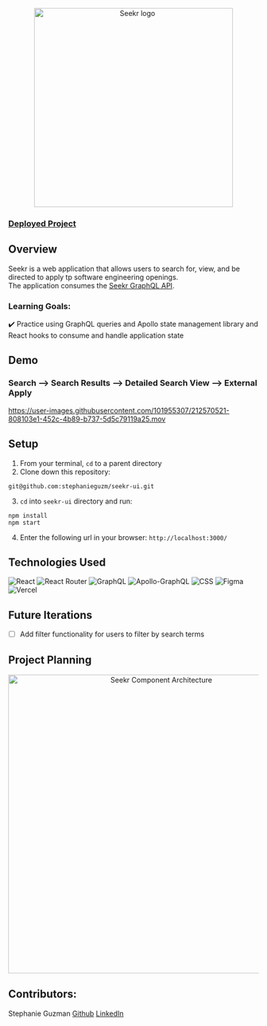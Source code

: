 <p align="center">
<img width='400' alt='Seekr logo' src='https://user-images.githubusercontent.com/101955307/212570032-6f4b44aa-de3d-44ec-8daa-cebc03324f36.svg'>
</p>

### [Deployed Project](https://seekr-wine.vercel.app/)

## Overview
Seekr is a web application that allows users to search for, view, and be directed to apply tp software engineering openings.<br>
The application consumes the [Seekr GraphQL API](https://github.com/ajkrumholz/seekr). 

### Learning Goals:      
✔️ Practice using GraphQL queries and Apollo state management library and React hooks to consume and handle application state

## Demo
### Search --> Search Results --> Detailed Search View --> External Apply
https://user-images.githubusercontent.com/101955307/212570521-808103e1-452c-4b89-b737-5d5c79119a25.mov

## Setup
1. From your terminal, `cd` to a parent directory
2. Clone down this repository:
  ```
  git@github.com:stephanieguzm/seekr-ui.git
  ```
3. `cd` into `seekr-ui` directory and run:
  ```
  npm install
  npm start
  ```
4. Enter the following url in your browser: `http://localhost:3000/`

## Technologies Used
![React](https://img.shields.io/badge/react-%2320232a.svg?style=for-the-badge&logo=react&logoColor=%2361DAFB) 
![React Router](https://img.shields.io/badge/React_Router-CA4245?style=for-the-badge&logo=react-router&logoColor=white) 
![GraphQL](https://img.shields.io/badge/-GraphQL-E10098?style=for-the-badge&logo=graphql&logoColor=white)
![Apollo-GraphQL](https://img.shields.io/badge/-ApolloGraphQL-311C87?style=for-the-badge&logo=apollo-graphql)
![CSS](https://img.shields.io/badge/CSS3-1572B6?style=for-the-badge&logo=css3&logoColor=white) 
![Figma](https://img.shields.io/badge/figma-%23F24E1E.svg?style=for-the-badge&logo=figma&logoColor=white)
![Vercel](https://img.shields.io/badge/vercel-%23000000.svg?style=for-the-badge&logo=vercel&logoColor=white)

## Future Iterations
- [ ] Add filter functionality for users to filter by search terms

## Project Planning 
<p align="center">
<img width='600' alt='Seekr Component Architecture' src='https://user-images.githubusercontent.com/101955307/212570678-af80b513-5a54-4eda-addd-dd39677af01e.png'>
</p>

## Contributors:
Stephanie Guzman [Github](https://github.com/stephanieguzm) [LinkedIn](https://www.linkedin.com/in/stephanie-guzman-sdsw/)<br>
